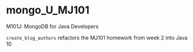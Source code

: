 # mongo_U_MJ101
M101J: MongoDB for Java Developers

`create_blog_authors` refactors the MJ101 homework from week 2 into Java 10

